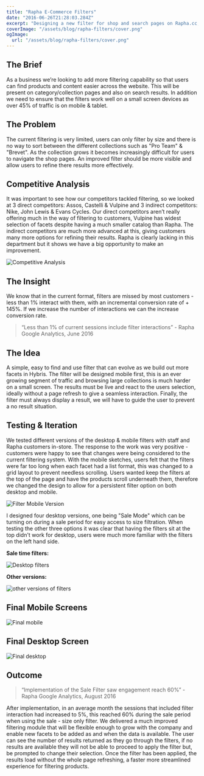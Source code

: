 ```yaml
---
title: "Rapha E-Commerce Filters"
date: "2016-06-26T21:28:03.284Z"
excerpt: "Designing a new filter for shop and search pages on Rapha.cc, expanding on the current facets and making it clear and simple for users."
coverImage: "/assets/blog/rapha-filters/cover.png"
ogImage:
  url: "/assets/blog/rapha-filters/cover.png"
---
```


## The Brief

As a business we’re looking to add more filtering capability so that users can find products and content easier across the website. This will be present on category/collection pages and also on search results. In addition we need to ensure that the filters work well on a small screen devices as over 45% of traffic is on mobile & tablet.

## The Problem

The current filtering is very limited, users can only filter by size and there is no way to sort between the different collections such as "Pro Team" & "Brevet". As the collection grows it becomes increasingly difficult for users to navigate the shop pages. An improved filter should be more visible and allow users to refine there results more effectively.

## Competitive Analysis

It was important to see how our competitors tackled filtering, so we looked at 3 direct competitors: Assos, Castelli & Vulpine and 3 indirect competitors: Nike, John Lewis & Evans Cycles. Our direct competitors aren’t really offering much in the way of filtering to customers, Vulpine has widest selection of facets despite having a much smaller catalog than Rapha. The indirect competitors are much more advanced at this, giving customers many more options for refining their results. Rapha is clearly lacking in this department but it shows we have a big opportunity to make an improvement.

![Competitive Analysis](/assets/blog/rapha-filters/Rapha-Competitors.jpg|1920|1080|single)

## The Insight

We know that in the current format, filters are missed by most customers - less than 1% interact with them, with an incremental conversion rate of + 145%. If we increase the number of interactions we can the increase conversion rate.

> “Less than 1% of current sessions include filter interactions” - Rapha Google Analytics, June 2016

## The Idea

A simple, easy to find and use filter that can evolve as we build out more facets in Hybris. The filter will be designed mobile first, this is an ever growing segment of traffic and browsing large collections is much harder on a small screen. The results must be live and react to the users selection, ideally without a page refresh to give a seamless interaction. Finally, the filter must always display a result, we will have to guide the user to prevent a no result situation.

## Testing & Iteration

We tested different versions of the desktop & mobile filters with staff and Rapha customers in-store. The response to the work was very positive - customers were happy to see that changes were being considered to the current filtering system. With the mobile sketches, users felt that the filters were far too long when each facet had a list format, this was changed to a grid layout to prevent needless scrolling. Users wanted keep the filters at the top of the page and have the products scroll underneath them, therefore we changed the design to allow for a persistent filter option on both desktop and mobile.

![Filter Mobile Version](/assets/blog/rapha-filters/Mobile-Filters-Iterations.jpg|3000|1134|single)

I designed four desktop versions, one being "Sale Mode" which can be turning on during a sale period for easy access to size filtration. When testing the other three options it was clear that having the filters sit at the top didn't work for desktop, users were much more familiar with the filters on the left hand side.

**Sale time filters:**

![Desktop filters](/assets/blog/rapha-filters/Mac-Filter-Sale.jpg|2500|1500|single)

**Other versions:**

![other versions of filters](/assets/blog/rapha-filters/TWO-Versions.jpg|3698|1199|single)

## Final Mobile Screens

![Final mobile](/assets/blog/rapha-filters/Mobile-Filters-Final.jpg|3000|1118|full)

## Final Desktop Screen

![Final desktop](/assets/blog/rapha-filters/Mac-Filter-final.jpg|2500|1500|full)

## Outcome

> “Implementation of the Sale Filter saw engagement reach 60%” - Rapha Google Analytics, August 2016

After implementation, in an average month the sessions that included filter interaction had increased to 5%, this reached 60% during the sale period when using the sale - size only filter. We delivered a much improved filtering module that will be flexible enough to grow with the company and enable new facets to be added as and when the data is available. The user can see the number of results returned as they go through the filters, if no results are available they will not be able to proceed to apply the filter but, be prompted to change their selection. Once the filter has been applied, the results load without the whole page refreshing, a faster more streamlined experience for filtering products.
